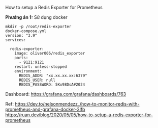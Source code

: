 How to setup a Redis Exporter for Prometheus

**Phướng án 1:** Sử dụng docker

```
mkdir -p /root/redis-exporter
docker-compose.yml
version: "3.9"
services:

  redis-exporter:
    image: oliver006/redis_exporter
    ports:
      - 9121:9121
    restart: unless-stopped
    environment:
      REDIS_ADDR: "xx.xx.xx.xx:6379"
      REDIS_USER: null
      REDIS_PASSWORD: 5Kx98DsA#2024
```

Dashboard: https://grafana.com/grafana/dashboards/763

Ref: 
https://dev.to/nelsonmendezz_/how-to-monitor-redis-with-prometheus-and-grafana-docker-3lfb
https://ruan.dev/blog/2020/05/05/how-to-setup-a-redis-exporter-for-prometheus
